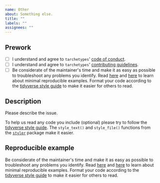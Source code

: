 ```yaml
---
name: Other
about: Something else.
title: ""
labels: ""
assignees: ""
---
```


## Prework

* [ ] I understand and agree to `tarchetypes`' [code of conduct](https://github.com/wlandau/tarchetypes/blob/master/CODE_OF_CONDUCT.md).
* [ ] I understand and agree to `tarchetypes`' [contributing guidelines](https://github.com/wlandau/tarchetypes/blob/master/CONTRIBUTING.md).
* [ ] Be considerate of the maintainer's time and make it as easy as possible to troubleshoot any problems you identify. Read [here](https://stackoverflow.com/questions/5963269/how-to-make-a-great-r-reproducible-example) and [here](https://www.tidyverse.org/help/) to learn about minimal reproducible examples. Format your code according to the [tidyverse style guide](https://style.tidyverse.org/) to make it easier for others to read.

## Description

Please describe the issue.

To help us read any code you include (optional) please try to follow the [tidyverse style guide](https://style.tidyverse.org/). The `style_text()` and `style_file()` functions from the [`styler`](https://github.com/r-lib/styler) package make it easier.

## Reproducible example

Be considerate of the maintainer's time and make it as easy as possible to troubleshoot any problems you identify. Read [here](https://stackoverflow.com/questions/5963269/how-to-make-a-great-r-reproducible-example) and [here](https://www.tidyverse.org/help/) to learn about minimal reproducible examples. Format your code according to the [tidyverse style guide](https://style.tidyverse.org/) to make it easier for others to read.
